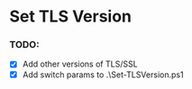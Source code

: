 # Set TLS Version

### TODO:
- [x] Add other versions of TLS/SSL
- [x] Add switch params to .\Set-TLSVersion.ps1